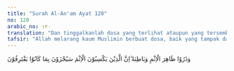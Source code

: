```yaml
---
title: "Surah Al-An'am Ayat 120"
no: 120
arabic_no: ١٢٠
translation: "Dan tinggalkanlah dosa yang terlihat ataupun yang tersembunyi. Sungguh, orang-orang yang mengerjakan (perbuatan) dosa kelak akan diberi balasan sesuai dengan apa yang mereka kerjakan."
tafsir: "Allah melarang kaum Muslimin berbuat dosa, baik yang tampak dalam perilaku maupun yang tersembunyi. Dosa-dosa yang tampak ialah yang dilakukan oleh manusia dengan mempergunakan anggota badannya, sedang dosa-dosa yang tersembunyi ialah yang tercermin dalam sikap dan hal lain yang tidak ditampakkan (perbuatan buruk yang disembunyikan), seperti menyombongkan diri, merencanakan kejahatan dan penipuan kepada manusia. Allah menyatakan dengan tegas, bahwa semua dosa harus ditinggalkan, baik yang tampak maupun yang tersembunyi dan Allah memberikan ancaman bahwa siapa pun yang berbuat dosa akan ditimpa siksaan yang berat, sebagai akibat dari pelanggaran-pelanggaran yang dilakukannya, dengan cara sengaja dan terang-terangan. \n\nAdapun orang-orang yang berbuat dosa dan kejahatan karena kebodohan, kemudian mereka berhenti dengan melaksanakan tobat yang sungguh-sungguh, maka terhadap mereka, Allah akan memberikan ampunan dan menghapus dosa-dosanya, karena mereka telah berbuat kebajikan sebagai bukti tobatnya. Sebenarnya setiap kebaikan dapat menghilangkan kejahatan, sebagaimana difirmankan Allah: \n\nPerbuatan-perbuatan baik itu menghapus kesalahan-kesalahan. (Hud/11: 114)"
---
```

وَذَرُوْا ظَاهِرَ الْاِثْمِ وَبَاطِنَهٗ ۗاِنَّ الَّذِيْنَ يَكْسِبُوْنَ الْاِثْمَ سَيُجْزَوْنَ بِمَا كَانُوْا يَقْتَرِفُوْنَ 